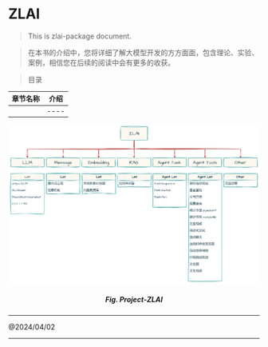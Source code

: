 # ZLAI

> This is zlai-package document.

> 在本书的介绍中，您将详细了解大模型开发的方方面面，包含理论、实验、案例，相信您在后续的阅读中会有更多的收获。

> 目录

| 章节名称      | 介绍 |
|-----------|----|
| [](/doc/) |----|


<center>
<img src="./img/zlai-overview.png" width="880px">
<h5>Fig. Project-ZLAI</h5>
</center>

-----
@2024/04/02

-----
